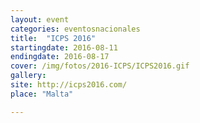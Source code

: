```yaml
---
layout: event
categories: eventosnacionales
title:  "ICPS 2016"
startingdate: 2016-08-11
endingdate: 2016-08-17
cover: /img/fotos/2016-ICPS/ICPS2016.gif
gallery: 
site: http://icps2016.com/
place: "Malta"

---
```

